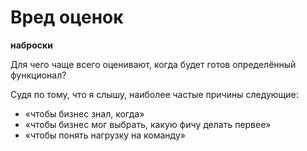 # Вред оценок

**наброски**

Для чего чаще всего оценивают, когда будет готов определённый функционал?

Судя по тому, что я слышу, наиболее частые причины следующие:
- «чтобы бизнес знал, когда»
- «чтобы бизнес мог выбрать, какую фичу делать первее»
- «чтобы понять нагрузку на команду»
